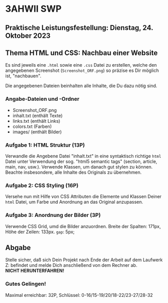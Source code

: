# 3AHWII SWP

## Praktische Leistungsfestellung: Dienstag, 24. Oktober 2023

## Thema HTML und CSS: Nachbau einer Website

Es sind jeweils eine `.html` sowie eine `.css` Datei zu erstellen, welche den
angegebenen Screenshot (`Screenshot_ORF.png`) so präzise es Dir möglich ist,
"nachbauen".

Die angegebenen Dateien beinhalten alle Inhalte, die Du dazu nötig sind.

### Angabe-Dateien und -Ordner

-   Screenshot_ORF.png
-   inhalt.txt (enthält Texte)
-   links.txt (enthält Links)
-   colors.txt (Farben)
-   images/ (enthält Bilder)

### Aufgabe 1: HTML Struktur (13P)

Verwandle die Angebene Datei "inhalt.txt" in eine syntaktisch richtige `html`
Datei unter Verwendung der sog. "html5 semantic tags" (section, article, main,
nav, usw.). Verwende Klassen, um danach gut stylen zu können. Beachte
insbesondere, alle Inhalte des Originals zu übernehmen.

### Aufgabe 2: CSS Styling (16P)

Versehe nun mit Hilfe von CSS Attributen die Elemente und Klassen Deiner `html`
Datei, um Farbe und Anordnung an das Original anzupassen.

### Aufgabe 3: Anordnung der Bilder (3P)

Verwende CSS Grid, umd die Bilder anzuordnen. Breite der Spalten: 171px, Höhe
der Zeilen: 133px. `gap`: 5px;

## Abgabe

Stelle sicher, daß sich Dein Projekt nach Ende der Arbeit auf dem Laufwerk Z:
befindet und melde Dich anschließend von dem Rechner ab.  
**NICHT HERUNTERFAHREN!**

### Gutes Gelingen!

Maximal erreichbar: 32P, Schlüssel: 0-16/15-19/20/18-22/23-27/28-32
